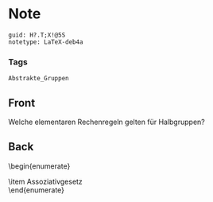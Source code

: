 # Note
```
guid: H?.T;X!@5S
notetype: LaTeX-deb4a
```

### Tags
```
Abstrakte_Gruppen
```

## Front
Welche elementaren Rechenregeln gelten für Halbgruppen?

## Back
\begin{enumerate}<div>\item Assoziativgesetz</div><div>\end{enumerate}</div>
